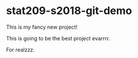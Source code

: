 # stat209-s2018-git-demo

This is my fancy new project!

This is going to be the best project evarrrr.

For realzzz.